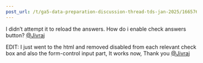 ```yaml
---
post_url: /t/ga5-data-preparation-discussion-thread-tds-jan-2025/166576/103
---
```

I didn’t attempt it to reload the answers. How do i enable check answers button? [@Jivraj](/u/jivraj)

EDIT: I just went to the html and removed disabled from each relevant check box and also the form-control input part, It works now, Thank you [@Jivraj](/u/jivraj)
